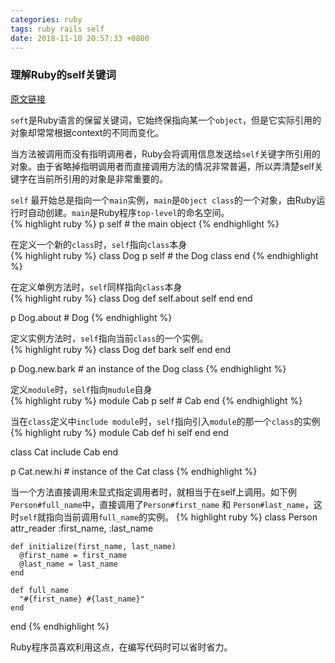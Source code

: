 ```yaml
---
categories: ruby 
tags: ruby rails self
date: 2018-11-10 20:57:33 +0800
---
```


### 理解Ruby的self关键词  


[原文链接](https://codequizzes.wordpress.com/2014/04/07/rubys-self-keyword-and-implicit-self/)   

`seft`是Ruby语言的保留关键词，它始终保指向某一个`object`，但是它实际引用的对象却常常根据context的不同而变化。   

当方法被调用而没有指明调用者，Ruby会将调用信息发送给`self`关键字所引用的对象。由于省略掉指明调用者而直接调用方法的情况非常普遍，所以弄清楚self关键字在当前所引用的对象是非常重要的。   

<!-- more -->
`self` 最开始总是指向一个`main`实例，`main`是`Object class`的一个对象，由Ruby运行时自动创建。`main`是Ruby程序`top-level`的命名空间。    
{% highlight ruby %}
  p self # the main object
{% endhighlight %}


在定义一个新的`class`时，`self`指向`class`本身  
{% highlight ruby %}
  class Dog
    p self # the Dog class
  end
{% endhighlight %}


在定义单例方法时，`self`同样指向`class`本身  
{% highlight ruby %}
  class Dog
    def self.about
      self
    end
  end
  
  p Dog.about # Dog
{% endhighlight %}


定义实例方法时，`self`指向当前`class`的一个实例。  
{% highlight ruby %}
  class Dog
    def bark
      self
    end
  end
  
  p Dog.new.bark # an instance of the Dog class
{% endhighlight %}


定义`module`时，`self`指向`mudule`自身  
{% highlight ruby %}
  module Cab
    p self # Cab
  end
{% endhighlight %}


当在`class`定义中`include module`时，`self`指向引入`module`的那一个`class`的实例  
{% highlight ruby %}
  module Cab
    def hi
      self
    end
  end
  
  class Cat
    include Cab
  end
  
  p Cat.new.hi # instance of the Cat class
{% endhighlight %}


当一个方法直接调用未显式指定调用者时，就相当于在self上调用。如下例`Person#full_name`中，直接调用了`Person#first_name` 和 `Person#last_name`，这时`self`就指向当前调用`full_name`的实例。
{% highlight ruby %}
  class Person
    attr_reader :first_name, :last_name
  
    def initialize(first_name, last_name)
      @first_name = first_name
      @last_name = last_name
    end
  
    def full_name
      "#{first_name} #{last_name}"
    end
  end
{% endhighlight %}


Ruby程序员喜欢利用这点，在编写代码时可以省时省力。